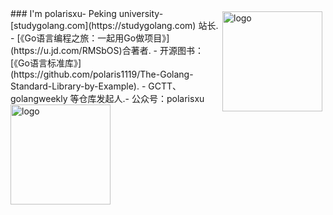 <img src="https://github-readme-stats.vercel.app/api?username=desperado2&show_icons=true" alt="logo" height="160" align="right" style="margin: 5px; margin-bottom: 20px;" /> 
### I'm polarisxu-  Peking university-  [studygolang.com](https://studygolang.com) 站长. 
-  [《Go语言编程之旅：一起用Go做项目》](https://u.jd.com/RMSbOS)合著者. 
-  开源图书：[《Go语言标准库》](https://github.com/polaris1119/The-Golang-Standard-Library-by-Example). 
-  GCTT、golangweekly 等仓库发起人.- 公众号：polarisxu<img src="https://github-profile-trophy.vercel.app/?username=polaris1119&theme=flat&column=7" alt="logo" height="160" align="center" style="margin: auto; margin-bottom: 20px;" />
